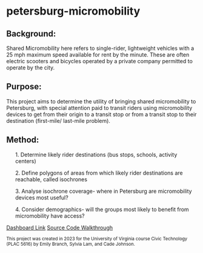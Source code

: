 # petersburg-micromobility
<h2>Background:</h2>
<p>Shared Micromobility here refers to single-rider, lightweight vehicles with a 25 mph maximum speed available for rent by the minute.  These are often electric scooters and bicycles operated by a private company permitted to operate by the city.</p>

<h2>Purpose:</h2>
<p>This project aims to determine the utility of bringing shared micromobility to Petersburg, with special attention paid to transit riders using micromobility devices to get from their origin to a transit stop or from a transit stop to their destination (first-mile/ last-mile problem). </p>  

<h2>Method:</h2>
<ol> 1. Determine likely rider destinations (bus stops, schools, activity centers)</ol>
<ol> 2. Define polygons of areas from which likely rider destinations are reachable, called isochrones</ol>
<ol> 3. Analyse isochrone coverage- where in Petersburg are micromobility devices most useful?</ol>
<ol> 4. Consider demographics- will the groups most likely to benefit from micromobility have access?</ol>

<a href = "https://uvalibrary.maps.arcgis.com/apps/dashboards/7aeaea0d64f1486894a0f767dcd378e6"> Dashboard Link</a>
<a href = "https://ebranch13.github.io/petersburg-micromobility/"> Source Code Walkthrough </a>


<small> This project was created in 2023 for the University of Virginia course Civic Technology (PLAC 5616) by Emily Branch, Sylvia Lam, and Cade Johnson. </small>
